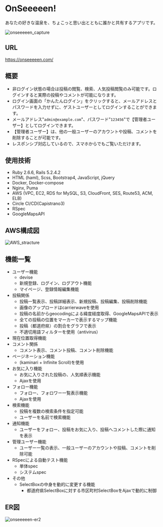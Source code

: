 # OnSeeeeen!
あなたの好きな温泉を、ちょこっと思い出とともに誰かと共有するアプリです。

![onseeeeen_capture](https://user-images.githubusercontent.com/64575727/86012132-93eea380-ba58-11ea-927a-0ed81766779a.jpg)

## URL
https://onseeeeen.com/

## 概要
- 非ログイン状態の場合は投稿の閲覧、検索、人気投稿閲覧のみ可能です。ログインすると実際の投稿やコメントが可能になります。<br>
- ログイン画面の「かんたんログイン」をクリックすると、メールアドレスとパスワードを入力せずに、ゲストユーザーとしてログインすることができます。<br>
- メールアドレス"`admin@example.com`"、パスワード"`123456`"で【管理者ユーザー】としてログインできます。<br>
- 【管理者ユーザー】は、他の一般ユーザーのアカウントや投稿、コメントを削除することが可能です。<br>
- レスポンシブ対応しているので、スマホからでもご覧いただけます。

## 使用技術
- Ruby 2.6.6, Rails 5.2.4.2
- HTML (haml), Scss, Bootstrap4, JavaScript, jQuery
- Docker, Docker-compose
- Nginx, Puma
- AWS (VPC, EC2, RDS for MySQL, S3, CloudFront, SES, Route53, ACM, ELB)
- Circle CI/CD(Capistrano3)
- RSpec
- GoogleMapsAPI

## AWS構成図
![AWS_stracture](https://user-images.githubusercontent.com/64575727/86011966-55f17f80-ba58-11ea-821c-1a03b0bd050e.jpg)

## 機能一覧
- ユーザー機能
  - devise
  - 新規登録、ログイン、ログアウト機能
  - マイページ、登録情報編集機能
- 投稿関係
  - 投稿一覧表示、投稿詳細表示、新規投稿、投稿編集、投稿削除機能
  - 画像のアップロードはcarrierwaveを使用
  - 投稿の名前からgeocodingによる緯度経度取得、GoogleMapsAPIで表示
  - 全ての投稿の位置をマーカーで表示するマップ機能
  - 投稿（都道府県）の割合をグラフで表示
  - 不適切用語フィルターを使用（antivirus）
- 現在位置取得機能
- コメント関係
  - コメント表示、コメント投稿、コメント削除機能
- ページネーション機能
  - (kaminari + Infinite Scroll)を使用
- お気に入り機能
  - お気に入りされた投稿の、人気順表示機能
  - Ajaxを使用
- フォロー機能
  - フォロー、フォロワー一覧表示機能
  - Ajaxを使用
- 検索機能
  - 投稿を複数の検索条件を指定可能
  - ユーザーを名前で検索機能
- 通知機能
  - ユーザーをフォロー、投稿をお気に入り、投稿へコメントした際に通知を表示
- 管理ユーザー機能
  - ユーザー一覧の表示、一般ユーザーのアカウントや投稿、コメントを削除可能
- RSpecによる自動テスト機能
  - 単体spec
  - システムspec
- その他
  - SelectBoxの中身を動的に変更する機能
    - 都道府県SelectBoxに対する市区町村SelectBoxをAjaxで動的に制御

## ER図
![onseeeeen-er2](https://user-images.githubusercontent.com/64575727/87219975-ec983780-c39a-11ea-9b91-dc6c6c27b7eb.jpg)
